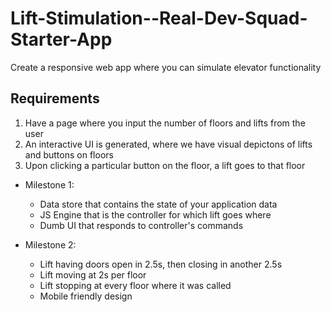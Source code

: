 # Lift-Stimulation--Real-Dev-Squad-Starter-App
Create a responsive web app where you can simulate elevator functionality

## Requirements
1) Have a page where you input the number of floors and lifts from the user
2) An interactive UI is generated, where we have visual depictons of lifts and buttons on floors
3) Upon clicking a particular button on the floor, a lift goes to that floor

* Milestone 1:

    - Data store that contains the state of your application data
    - JS Engine that is the controller for which lift goes where
    - Dumb UI that responds to controller's commands

* Milestone 2:
    - Lift having doors open in 2.5s, then closing in another 2.5s
    - Lift moving at 2s per floor
    - Lift stopping at every floor where it was called
    - Mobile friendly design